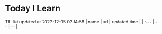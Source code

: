 # Today I Learn 
TIL list updated at 2022-12-05 02:14:58
| name | url | updated time |
| :--- | -- | -- |
